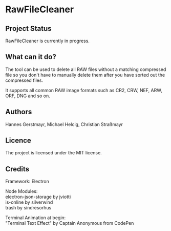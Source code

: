 # RawFileCleaner

## Project Status
RawFileCleaner is currently in progress.

## What can it do?
The tool can be used to delete all RAW files without a matching compressed file so you don't have to manually delete them after you have sorted out the compressed files.

It supports all common RAW image formats such as CR2, CRW, NEF, ARW, ORF, DNG and so on.

## Authors
Hannes Gerstmayr, Michael Helcig, Christian Straßmayr

## Licence
The project is licensed under the MIT license.

## Credits
Framework: Electron <br>

Node Modules: <br>
electron-json-storage by jviotti <br>
is-online by silverwind <br>
trash by sindresorhus <br>

Terminal Animation at begin: <br>
"Terminal Text Effect" by Captain Anonymous from CodePen